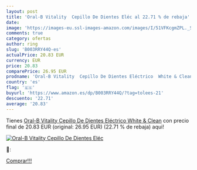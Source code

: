 ```yaml
---
layout: post
title: 'Oral-B Vitality  Cepillo De Dientes Eléc al 22.71 % de rebaja'
date: 
image: 'https://images-eu.ssl-images-amazon.com/images/I/51VFKcgmZPL._SL200_.jpg'
comments: true
category: ofertas
author: ring
slug: 'B003RRY44Q-es'
actualPrice: 20.83 EUR
currency: EUR
price: 20.83
comparePrice: 26.95 EUR
prodname: 'Oral-B Vitality  Cepillo De Dientes Eléctrico  White & Clean'
country: 'es'
flag: '🇪🇸'
buyurl: 'https://www.amazon.es/dp/B003RRY44Q/?tag=tolees-21'
descuento: '22.71'
average: '20.83'
---
```


Tienes [Oral-B Vitality  Cepillo De Dientes Eléctrico  White & Clean](https://www.amazon.es/dp/B003RRY44Q/?tag=tolees-21) con precio final de  20.83 EUR (original: 26.95 EUR) (22.71 %  de rebaja) aqui!

[![Oral-B Vitality  Cepillo De Dientes Eléc](https://images-eu.ssl-images-amazon.com/images/I/51VFKcgmZPL._SL200_.jpg)](https://www.amazon.es/dp/B003RRY44Q/?tag=tolees-21)

🔎:


[Comprar!!!](https://www.amazon.es/dp/B003RRY44Q/?tag=tolees-21)

